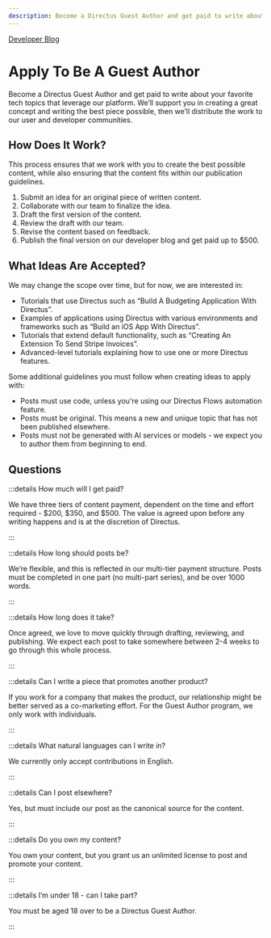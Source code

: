 ```yaml
---
description: Become a Directus Guest Author and get paid to write about your favorite tech topics that leverage our platform.
---
```


<script setup>
import Badge from '../.vitepress/components/Badge.vue'
</script>

<Badge><a href="/blog/">Developer Blog</a></Badge>

# Apply To Be A Guest Author

Become a Directus Guest Author and get paid to write about your favorite tech topics that leverage our platform. We’ll
support you in creating a great concept and writing the best piece possible, then we’ll distribute the work to our user
and developer communities.

<Card
  title="Apply now!"
  h="2"
  text="All you need to apply is an idea for a topic."
  url="https://forms.gle/QEqYrRjrA4aYaWYF9" />

## How Does It Work?

This process ensures that we work with you to create the best possible content, while also ensuring that the content
fits within our publication guidelines.

1. Submit an idea for an original piece of written content.
2. Collaborate with our team to finalize the idea.
3. Draft the first version of the content.
4. Review the draft with our team.
5. Revise the content based on feedback.
6. Publish the final version on our developer blog and get paid up to $500.

## What Ideas Are Accepted?

We may change the scope over time, but for now, we are interested in:

- Tutorials that use Directus such as “Build A Budgeting Application With Directus”.
- Examples of applications using Directus with various environments and frameworks such as “Build an iOS App With
  Directus”.
- Tutorials that extend default functionality, such as “Creating An Extension To Send Stripe Invoices”.
- Advanced-level tutorials explaining how to use one or more Directus features.

Some additional guidelines you must follow when creating ideas to apply with:

- Posts must use code, unless you're using our Directus Flows automation feature.
- Posts must be original. This means a new and unique topic that has not been published elsewhere.
- Posts must not be generated with AI services or models - we expect you to author them from beginning to end.

## Questions

:::details How much will I get paid?

We have three tiers of content payment, dependent on the time and effort required - $200, $350, and $500. The value is
agreed upon before any writing happens and is at the discretion of Directus.

:::

:::details How long should posts be?

We’re flexible, and this is reflected in our multi-tier payment structure. Posts must be completed in one part (no
multi-part series), and be over 1000 words.

:::

:::details How long does it take?

Once agreed, we love to move quickly through drafting, reviewing, and publishing. We expect each post to take somewhere
between 2-4 weeks to go through this whole process.

:::

:::details Can I write a piece that promotes another product?

If you work for a company that makes the product, our relationship might be better served as a co-marketing effort. For
the Guest Author program, we only work with individuals.

:::

:::details What natural languages can I write in?

We currently only accept contributions in English.

:::

:::details Can I post elsewhere?

Yes, but must include our post as the canonical source for the content.

:::

:::details Do you own my content?

You own your content, but you grant us an unlimited license to post and promote your content.

:::

:::details I’m under 18 - can I take part?

You must be aged 18 over to be a Directus Guest Author.

:::

<Card
  title="Apply now!"
  h="2"
  text="All you need to apply is an idea for a topic."
  url="https://forms.gle/QEqYrRjrA4aYaWYF9"
  style="margin-top: 4em;" />
